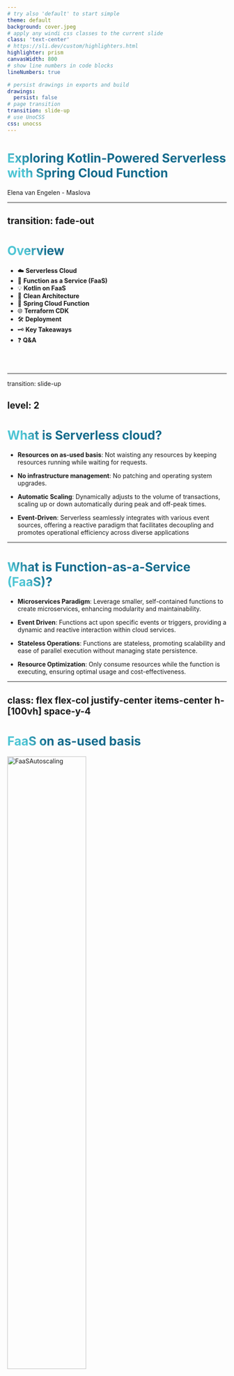 ```yaml
---
# try also 'default' to start simple
theme: default
background: cover.jpeg
# apply any windi css classes to the current slide
class: 'text-center'
# https://sli.dev/custom/highlighters.html
highlighter: prism
canvasWidth: 800
# show line numbers in code blocks
lineNumbers: true

# persist drawings in exports and build
drawings:
  persist: false
# page transition
transition: slide-up
# use UnoCSS
css: unocss
---
```


# Exploring Kotlin-Powered Serverless with Spring Cloud Function

<div class="pt-12">
    Elena van Engelen - Maslova
</div>


<!--
The last comment block of each slide will be treated as slide notes. It will be visible and editable in Presenter Mode along with the slide. [Read more in the docs](https://sli.dev/guide/syntax.html#notes)
-->

---
transition: fade-out
---

# Overview

- ☁️ **Serverless Cloud**
- 🚀 **Function as a Service (FaaS)**
- 💡 **Kotlin on FaaS**
- 🧹 **Clean Architecture**
- 🌱 **Spring Cloud Function**
- 🌐 **Terraform CDK**
- 🛠️ **Deployment**
- 🗝️ **Key Takeaways**
- ❓ **Q&A**

<br>
<br>


<!--

-->

<style>
h1 {
  background-color: #2B90B6;
  background-image: linear-gradient(45deg, #4EC5D4 10%, #146b8c 20%);
  background-size: 100%;
  -webkit-background-clip: text;
  -moz-background-clip: text;
  -webkit-text-fill-color: transparent;
  -moz-text-fill-color: transparent;
}
</style>

<!--
Here is another comment.
-->


---
transition: slide-up

level: 2
---

# What is Serverless cloud?

<v-clicks>

- **Resources on as-used basis**: Not waisting any resources by keeping resources running while waiting for requests.

- **No infrastructure management**: No patching and operating system upgrades.

- **Automatic Scaling**: Dynamically adjusts to the volume of transactions, scaling up or down automatically during peak and off-peak times.

- **Event-Driven**: Serverless seamlessly integrates with various event sources, offering a reactive paradigm that facilitates decoupling and promotes operational efficiency across diverse applications

</v-clicks>

<!--

- It is very resource-efficient as you pay only for the compute time you consume. This means no wastage of resources or energy since it scales down to zero when there's no traffic, ensuring you're not paying for idle compute resources
- Serverless architecture allows developers to build and run applications without having to manage the infrastructure. It abstracts and handles all the server management, allowing developers to focus solely on the code. There’s no need to worry about server maintenance, such as patching and operating system upgrades, thereby enabling a keener focus on developing functionalities.


-->

---

# What is Function-as-a-Service (FaaS)?

<v-clicks>

- **Microservices Paradigm**: Leverage smaller, self-contained functions to create microservices, enhancing modularity and maintainability.

- **Event Driven**: Functions act upon specific events or triggers, providing a dynamic and reactive interaction within cloud services.

- **Stateless Operations**: Functions are stateless, promoting scalability and ease of parallel execution without managing state persistence.

- **Resource Optimization**: Only consume resources while the function is executing, ensuring optimal usage and cost-effectiveness.

</v-clicks>

<!--
Examples of FaaS: AWS Lambda and Azure Function
-->

---
class: flex flex-col justify-center items-center h-[100vh] space-y-4
---

# FaaS on as-used basis

<img src="/FaaSAutoscaling.png" alt="FaaSAutoscaling" style="width: 60%; height: auto;" />

<!--
Example from online shop (bol.com) about season reparation for each and every application
-->

---

# FaaS Use-Cases

<v-clicks>

- **Microservice Architectures**: Small, independent functions communicate to form an application.

- **REST Backend**: Stateless, scalable API endpoints that are quick to build and easy to manage.

- **Stream Processing**: Analyze real-time data on the move, like from IoT devices or social media streams.

- **Data Processing**: Crunch numbers, process files, or validate data, all without maintaining a server.

</v-clicks>

<!--
FaaS provides an efficient and flexible way to create specific functionalities without the weight of managing the underlying infrastructure. The applications of serverless are diverse. From developing microservices, creating RESTful backends, managing stream processing, handling real-time file uploads, and conducting data processing, serverless provides a flexible and developer-friendly platform to build varied solutions
-->

---

# Kotlin on FaaS: A Powerful Duo

<v-clicks>

- **Multi-Platform Compatibility**: Run on any FaaS supporting Java or JS, such as AWS Lambda and Azure Functions.

- **Bypass Java Version Constraints**: Utilize the newest features and advancements by employing the latest Kotlin versions, circumventing limitations imposed by cloud providers' supported Java versions (currently Java 17 on AWS and Azure).

- **Infrastructure as Code with Kotlin**: Employ Terraform CDK for multi-cloud setups, or AWS CDK, while keeping the concise, expressive, and safe syntax of Kotlin.

- **Unified with Kotlin**: Develop applications, manage infrastructure, and automate builds, all utilizing Kotlin's streamlined syntax and robust feature set.

</v-clicks>

<!--

Kotlin not only stands out due to its null safety and expressive syntax but also seamlessly works with serverless architectures. With its compatibility with various FaaS platforms and the ability to employ the latest Java versions, it provides a future-proof approach to crafting serverless applications. This is further bolstered by its capability to run natively and in JS environments, expanding use cases and ensuring your serverless applications can run anywhere and everywhere.
- Kotlin Function implementation
- Kotlin Infrastructure as code
- Kotlin Gradle DSL for builds

-->

---

# Bridging to Clean Architecture

Scaling and flexibility are the hallmarks of FaaS, but how do we ensure our architecture remains cloud-agnostic and maintainable as it grows?

<v-clicks>

- **Separation of Concerns**: Different aspects of software development (use case business rules, domain logic, integration logic) are isolated from each other.

- **Independent Layers**: Changes in one layer (like switching cloud providers) should not affect other layers.

- **Testability**: Because of the clear boundaries and interfaces between layers, testing becomes straightforward.

- **Minimizing Cloud Lock-in**: Easily switch between AWS, Azure, or others, with business logic unaware of the underlying cloud provider.

</v-clicks>

<!--

Clean Architecture allows us to create a system that is:
- Independent of the UI and other application api entry points like Rest and GraphQL
- Independent of the database providers
- Independent of any external providers
- Testable

In the context of FaaS and serverless, it provides a pathway to ensure that our functions are not tightly bound to a specific cloud provider's APIs or services, ensuring that our application logic remains versatile, testable, and scalable, while also being easy to migrate between different platforms.

-->

---
class: flex flex-col justify-center items-center h-[100vh] space-y-4
---

# Clean Architecture

<img src="/CleanArch.png" alt="Clean Architecture" style="width: 80%; height: auto;" />


---

# Clean Architecture - with gradle modules

```
├── software/            // Holds all the application code
│   ├── domain/
│   ├── application/
│   └── infra/            // Infrastructure specific code
│       ├── aws/         
│       └── azure/       
│
└── cdk/                  // Terraform CDK Kotlin code
    ├── aws/
    └── azure/
```

<!--
Imagine we are build a pension administration microservice, 
- in domain we might have Participant, ParticipantRelation, PensionFund
- in application we have use case business logic, for example process employment, marriage, divorce, death
- infra has integration to our cloud specific service, e.g. Azure blob storage & Service Bus or AWS S3 and Event Bridge
- cdk has cloud specific infrastructure as code
-->

---

# Clean Architecture - with gradle modules
How would the module definition look in Gradle Kotlin DSL?

**settings.gradle.kts:**

```kotlin
include(":application")
project(":application").projectDir = file("software/application")
include(":domain")
project(":domain").projectDir = file("software/domain")
// ... other modules
```

**application/build.gradle.kts:**
```kotlin
dependencies {
   implementation(":domain")
}
```

---


# Spring Cloud Function in a Nutshell

<v-clicks>

- **Adaptable to Environments**: Facilitates execution in multiple environments - local, cloud, or FaaS, without code alterations.

- **Cloud Agnostic**: Enables applications to run across different FaaS providers like AWS Lambda, Azure Functions, etc.

- **Dependency Injection**: Harmonizes with Spring's robust dependency injection, allowing smooth integration with Clean Architecture.

- **Extensive Ecosystem**: Leverages the vast Spring ecosystem, unlocking a wide array of functionalities and extensibility for your serverless applications.

- **Memory and performance optimisation**: Utilize Spring Native with GraalVM to improve start-up performance and memory utilisation.

</v-clicks>


---

# Spring Cloud Function code example

```kotlin
@FunctionName("FileToEventProcessor")
@StorageAccount("AzureWebJobsStorage")
fun blobTrigger(
    @BlobTrigger(name = "content", path = "input/batch/someFile", dataType = "binary") 
    content: ByteArray,
    context: ExecutionContext,
) {
    handleContent(content)
}
```
---

# Terrform CDK

<v-clicks>

- **Multi language support**: Utilize familiar programming languages like Kotlin, Java or TypeScript for infrastructure code.

- **Multi-Cloud Compatibility**: Define and provision infrastructure seamlessly across multiple cloud providers like AWS, Azure, and Google Cloud.

- **Reusability**: Leverage constructs (modules) to create reusable, shareable, and composable components.

- **Interoperability**: Utilize existing Terraform providers and modules for an extensive library of resources.

- **Predictable Changes**: Employ `cdktf diff` and to understand the changes.

</v-clicks>

---

# Terrform CDK - Azure example

```kotlin
val functionApp = LinuxFunctionApp(
  this, "Terraform-Cdk-Kotlin-Azure-Function-JVM",
  LinuxFunctionAppConfig.builder()
    .name(functionAppName)
    // fun settings
    .siteConfig(
      LinuxFunctionAppSiteConfig.builder()
        .applicationStack(
          LinuxFunctionAppSiteConfigApplicationStack.builder()
            .javaVersion("17")
            .build()
        ).build()
    )
    .appSettings(
      // app settings
    )
    .build()
)
```

---

# Terrform CDK - AWS example

```kotlin
 LambdaFunction(
  this, "Terraform-Cdk-Kotlin-Lambda-JVM",
  LambdaFunctionConfig.builder()
    .functionName(functionName)
    .handler("nl.vintik.sample.KotlinLambda::handleRequest")
    .runtime("java17")
    .filename("${System.getenv("GITHUB_WORKSPACE")}/build/dist/function.zip")
    .architectures(listOf("arm64"))
    .role(lambdaRole.arn)
    .dependsOn(listOf(productsTable, lambdaRole))
    .memorySize(512)
    .timeout(120)
    .build()
)
```

---

# Deployment

```yaml {all|4-5|10-11}
- name: Generate Terraform files
  run: |
    cd ${GITHUB_WORKSPACE}/cdk
    cdktf get
    cdktf synth

- name: Deploy with Terraform
  run: |
    cd ${GITHUB_WORKSPACE}/cdk/cdktf.out/stacks/${{ matrix.config.stack-name }}
    terraform init
    terraform apply -auto-approve
```

<!--
Generate Terraform Files

- cdktf get: Fetches the dependencies required for the Terraform CDK code, such as provider plugins and modules.
- cdktf synth: Translates the CDKTF code into Terraform JSON configuration files, synthesizing the high-level constructs into a format Terraform understands.

Deploy with Terraform

- terraform init: Initializes the Terraform working directory, setting up the backend, and downloading the necessary provider plugins.
- terraform apply -auto-approve: Applies the changes necessary to reach the desired state of the configuration, automatically approving the applied plan, thus making changes to the infrastructure.

-->
---

# Performance Optimisations
Is performance an issue on FaaS? Short answer is - no.

If required you can configure performance optimisations such as AWS SnapStart (free) or Azure function Premium plan (costs).
E.g. in Terrform CDK:

```kotlin {all|8}
LambdaFunction(
  this, "Terraform-Cdk-Kotlin-Lambda-SnapStart",
  LambdaFunctionConfig.builder()
    .functionName(functionName)
    .handler("nl.vintik.sample.KotlinLambda::handleRequest")
    .runtime("java17")
    .filename("${System.getenv("GITHUB_WORKSPACE")}/build/dist/function.zip")
    .snapStart { "PublishedVersions" }
    .role(lambdaRole.arn)
    .memorySize(512)
    .timeout(120)
    .build()
)

```


---

# Key Takeaways
To conclude...

<v-clicks>

🌩️ **Achieving Cloud Independence**

- Clean Architecture: Minimizes cloud lock-in by keeping logic decoupled from infrastructure.
- Choose Wisely: Select tech that allows cloud-agnostic function implementations.

🛠️ **Kotlin: Everywhere**

- Uniformity: Use Kotlin across application development, infrastructure, and build automation.
- Compatibility: Kotlin enables usage across various FaaS providers and always stays up-to-date.

</v-clicks>


---
layout: end
---

# "Using FaaS for your cloud applications
## is like using a food delivery service for your meals."
> You get exactly what you want, when you want it, without dealing
> with the mess of cooking (or managing servers) yourself!
